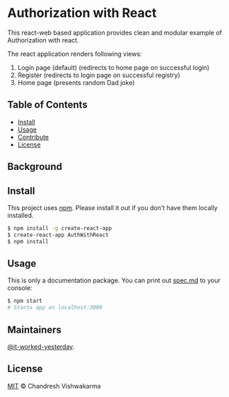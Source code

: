 # Authorization with React
This react-web based application provides clean and modular example of Authorization with react.

The react application renders following views:
1. Login page (default) (redirects to home page on successful login)
2. Register (redirects to login page on successful registry)
3. Home page (presents random Dad joke)

## Table of Contents
- [Install](#install)
- [Usage](#usage)
- [Contribute](#contribute)
- [License](#license)

## Background


## Install

This project uses [npm](https://npmjs.com). Please install it out if you don't have them locally installed.

```sh
$ npm install -g create-react-app
$ create-react-app AuthWithReact
$ npm install
```

## Usage

This is only a documentation package. You can print out [spec.md](spec.md) to your console:

```sh
$ npm start
# Starts app on localhost:3000
```

## Maintainers

[@it-worked-yesterday](https://github.com/it-worked-yesterday).

## License

[MIT](LICENSE) © Chandresh Vishwakarma
